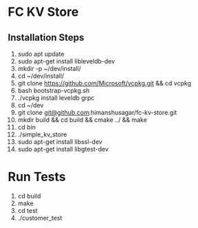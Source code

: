 # FC KV Store

## Installation Steps
1. sudo apt update
2. sudo apt-get install libleveldb-dev
3. mkdir -p ~/dev/install/
4. cd ~/dev/install/
5. git clone https://github.com/Microsoft/vcpkg.git && cd vcpkg
6. bash bootstrap-vcpkg.sh
7. ./vcpkg install leveldb grpc
8. cd ~/dev
9. git clone git@github.com:himanshusagar/fc-kv-store.git
10. mkdir build && cd build && cmake ../ && make
11. cd bin
12. ./simple_kv_store
13. sudo apt-get install libssl-dev
14. sudo apt-get install libgtest-dev

# Run Tests
1. cd build
2. make
3. cd test
4. ./customer_test
